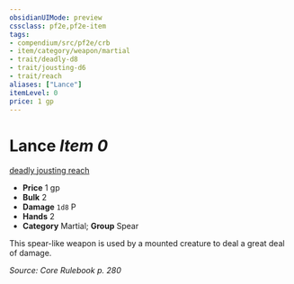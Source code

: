 ```yaml
---
obsidianUIMode: preview
cssclass: pf2e,pf2e-item
tags:
- compendium/src/pf2e/crb
- item/category/weapon/martial
- trait/deadly-d8
- trait/jousting-d6
- trait/reach
aliases: ["Lance"]
itemLevel: 0
price: 1 gp
---
```

# Lance *Item 0*  
[deadly <d8>](../../../rules/traits/deadly.md)  [jousting <d6>](../../../rules/traits/jousting.md)  [reach](../../../rules/traits/reach.md)  

- **Price** 1 gp
- **Bulk** 2
- **Damage** `1d8` P
- **Hands** 2
- **Category** Martial; **Group** Spear 

This spear-like weapon is used by a mounted creature to deal a great deal of damage.

*Source: Core Rulebook p. 280*